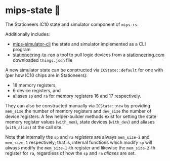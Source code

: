 mips-state 🚀
=============

The Stationeers IC10 state and simulator component of `mips-rs`.

Additionally includes:
- [mips-simulator-cli](tools/mips-simulator-cli)
    the state and simulator implemented as a CLI program
- [stationeering-to-ron](tools/stationeering-to-ron)
    a tool to pull logic devices from a [stationeering.com][stationeering] downloaded `things.json`
    file

A new simulator state can be constructed via `ICState::default` for one with
(per how IC10 chips are in Stationeers):
- 18 memory registers,
- 6 device registers, and
- aliases `sp` and `ra` for memory registers 16 and 17 respectively.

They can also be constructed manually via `ICState::new` by providing `mem_size` the number of
memory registers and `dev_size` the number of device registers. A few helper-builder methods exist
for setting the state memory register values (`with_mem`), state devices (`with_dev`) and aliases
(`with_alias`) at the call site.

Note that internally the `sp` and `ra` *registers* are always `mem_size-2` and `mem_size-1`
respectively; that is, internal functions which modify `sp` will always modify the `mem_size-1`-th
register and likewise the `mem_size-2`-th register for `ra`, regardless of how the `sp` and `ra`
*aliases* are set.

[stationeering]: https://stationeering.com/
